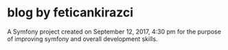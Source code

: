 blog by feticankirazci
====

A Symfony project created on September 12, 2017, 4:30 pm for the purpose of improving symfony and overall development skills.
